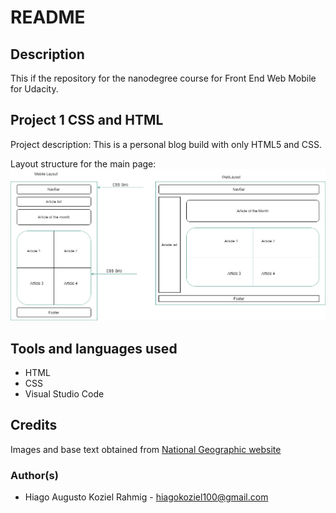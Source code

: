 # README

## Description

This if the repository for the nanodegree course for Front End Web Mobile for Udacity.

## Project 1 CSS and HTML

Project description: This is a personal blog build with only HTML5 and CSS.


Layout structure for the main page:
![First project layout](https://raw.githubusercontent.com/koziel101/Udacity-Front-End-Web-Developer/main/Project%201%20CSS%20and%20HTML/Mobile%20and%20Web%20Layout.png)

## Tools and languages used

* HTML
* CSS
* Visual Studio Code

## Credits

Images and base text obtained from [National Geographic website](https://www.nationalgeographic.com/travel/features/best-of-the-world-2021/)

### Author(s)
 * Hiago Augusto Koziel Rahmig - <hiagokoziel100@gmail.com>
